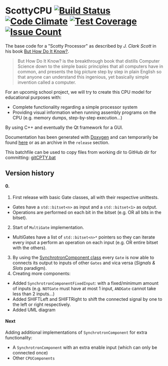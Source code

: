# ScottyCPU [![Build Status](https://travis-ci.org/Wosser1sProductions/ScottyCPU.png?branch=master)](https://travis-ci.org/Wosser1sProductions/ScottyCPU) [![Code Climate](https://codeclimate.com/github/Wosser1sProductions/ScottyCPU/badges/gpa.svg)](https://codeclimate.com/github/Wosser1sProductions/ScottyCPU) [![Test Coverage](https://codeclimate.com/github/Wosser1sProductions/ScottyCPU/badges/coverage.svg)](https://codeclimate.com/github/Wosser1sProductions/ScottyCPU/coverage) [![Issue Count](https://codeclimate.com/github/Wosser1sProductions/ScottyCPU/badges/issue_count.svg)](https://codeclimate.com/github/Wosser1sProductions/ScottyCPU)
The base code for a "Scotty Processor" as described by *J. Clark Scott* in his book [But How Do It Know?](http://www.buthowdoitknow.com/).

> But How Do It Know? is the breakthrough book that distills Computer Science down to the simple basic principles that 
all computers have in common, and presents the big picture step by step in plain English so that anyone can understand 
this ingenious, yet basically simple invention called a computer.


For an upcomig school project, we will try to create this CPU model for educational purposes with:
 - Complete functionality regarding a simple processor system
 - Providing visual information when running assembly programs on the CPU (e.g. memory dumps, step-by-step execution...)
 
By using C++ and eventually the Qt framework for a GUI.

Documentation has been generated with [Doxygen](http://www.doxygen.org/index.html) and can temporarily be found [here](http://11401710.pxl-ea-ict.be/ScottyCPU/index.html) or as an archive in the `release` section.

This batchfile can be used to copy files from working dir to GitHub dir for committing: [gitCPTY.bat](https://gist.github.com/Wosser1sProductions/638ff2219b8786a83df863c574a8e58d)

## Version history
#### 0.
 1. First release with basic Gate classes, all with their respective unittests. 
   - Gates have a `std::bitset<n>` as input and a `std::bitset<1>` as output.
   - Operations are performed on each bit in the bitset (e.g. OR all bits in the bitset).
 2. Start of `MultiGate` implementation.
   - MultiGates have a list of `std::bitset<n>*` pointers so they can iterate every input a perform an operation on each input (e.g. OR entire bitset with the others).
 3. By using the [SynchrotronComponent class](https://github.com/Wosser1sProductions/Synchrotron) every `Gate` is now able to connects its output to inputs of other `Gates` and vica versa (*Signals & Slots* paradigm).
 4. Creating more components:
   - Added `SynchrotronComponentFixedInput`: with a fixed/minimum amount of inputs (e.g. `NOTGate` must have at most 1 input, `ANDGate` cannot take less than 2 inputs...)
   - Added SHIFTLeft and SHIFTRight to shift the connected signal by one to the left or right respectively.
   - Added UML diagram
 
#### Next
Adding additional implementations of `SynchrotronComponent` for extra functionality:
 - A `SynchrotronComponent` with an extra enable input (which can only be connected once)
 - Other `CPUComponents`
